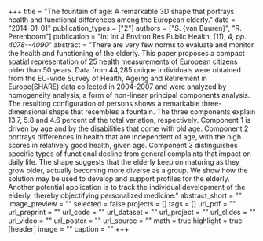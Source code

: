 +++
title = "The fountain of age: A remarkable 3D shape that portrays health and functional differences among the European elderly."
date = "2014-01-01"
publication_types = ["2"]
authors = ["S. {van Buuren}", "R. Perenboom"]
publication = "In: Int J Environ Res Public Health, (11), 4, _pp. 4078--4090_"
abstract = "There are very few norms to evaluate and monitor the health and functioning of the elderly. This paper proposes a compact spatial representation of 25 health measurements of European citizens older than 50 years. Data from 44,285 unique individuals were obtained from the EU-wide Survey of Health, Ageing and Retirement in Europe(SHARE) data collected in 2004-2007 and were analyzed by homogeneity analysis, a form of non-linear principal components analysis. The resulting configuration of persons shows a remarkable three-dimensional shape that resembles a fountain. The three components explain 13.7, 5.8 and 4.6 percent of the total variation, respectively. Component 1 is driven by age and by the disabilities that come with old age. Component 2 portrays differences in health that are independent of age, with the high scores in relatively good health, given age. Component 3 distinguishes specific types of functional decline from general complaints that impact on daily life. The shape suggests that the elderly keep on maturing as they grow older, actually becoming more diverse as a group. We show how the solution may be used to develop and support profiles for the elderly. Another potential application is to track the individual development of the elderly, thereby objectifying personalized medicine."
abstract_short = ""
image_preview = ""
selected = false
projects = []
tags = []
url_pdf = ""
url_preprint = ""
url_code = ""
url_dataset = ""
url_project = ""
url_slides = ""
url_video = ""
url_poster = ""
url_source = ""
math = true
highlight = true
[header]
image = ""
caption = ""
+++
